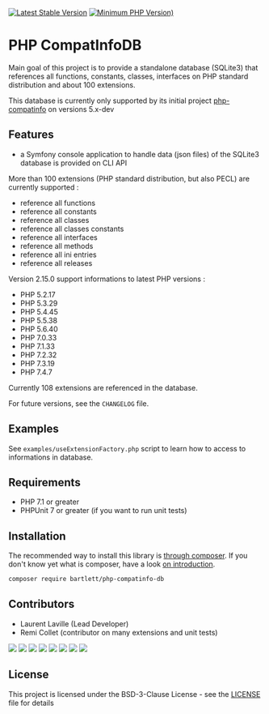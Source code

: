 [![Latest Stable Version](https://img.shields.io/packagist/v/bartlett/php-compatinfo-db)](https://packagist.org/packages/bartlett/php-compatinfo-db)
[![Minimum PHP Version)](https://img.shields.io/packagist/php-v/bartlett/php-compatinfo-db)](https://php.net/)

# PHP CompatInfoDB

Main goal of this project is to provide a standalone database (SQLite3) that references
all functions, constants, classes, interfaces on PHP standard distribution and about 100 extensions.

This database is currently only supported by its initial project [php-compatinfo](https://github.com/llaville/php-compat-info) on versions 5.x-dev

## Features

* a Symfony console application to handle data (json files) of the SQLite3 database is provided on CLI API

More than 100 extensions (PHP standard distribution, but also PECL) are currently supported :

* reference all functions
* reference all constants
* reference all classes
* reference all classes constants
* reference all interfaces
* reference all methods
* reference all ini entries
* reference all releases

Version 2.15.0 support informations to latest PHP versions :

* PHP 5.2.17
* PHP 5.3.29
* PHP 5.4.45
* PHP 5.5.38
* PHP 5.6.40
* PHP 7.0.33
* PHP 7.1.33
* PHP 7.2.32
* PHP 7.3.19
* PHP 7.4.7

Currently 108 extensions are referenced in the database.

For future versions, see the `CHANGELOG` file.

## Examples

See `examples/useExtensionFactory.php` script to learn how to access to informations in database.

## Requirements

* PHP 7.1 or greater
* PHPUnit 7 or greater (if you want to run unit tests)

## Installation

The recommended way to install this library is [through composer](http://getcomposer.org).
If you don't know yet what is composer, have a look [on introduction](http://getcomposer.org/doc/00-intro.md).

```bash
composer require bartlett/php-compatinfo-db
```

## Contributors

* Laurent Laville (Lead Developer)
* Remi Collet (contributor on many extensions and unit tests)

[![](https://sourcerer.io/fame/llaville/llaville/php-compatinfo-db/images/0)](https://sourcerer.io/fame/llaville/llaville/php-compatinfo-db/links/0)
[![](https://sourcerer.io/fame/llaville/llaville/php-compatinfo-db/images/1)](https://sourcerer.io/fame/llaville/llaville/php-compatinfo-db/links/1)
[![](https://sourcerer.io/fame/llaville/llaville/php-compatinfo-db/images/2)](https://sourcerer.io/fame/llaville/llaville/php-compatinfo-db/links/2)
[![](https://sourcerer.io/fame/llaville/llaville/php-compatinfo-db/images/3)](https://sourcerer.io/fame/llaville/llaville/php-compatinfo-db/links/3)
[![](https://sourcerer.io/fame/llaville/llaville/php-compatinfo-db/images/4)](https://sourcerer.io/fame/llaville/llaville/php-compatinfo-db/links/4)
[![](https://sourcerer.io/fame/llaville/llaville/php-compatinfo-db/images/5)](https://sourcerer.io/fame/llaville/llaville/php-compatinfo-db/links/5)
[![](https://sourcerer.io/fame/llaville/llaville/php-compatinfo-db/images/6)](https://sourcerer.io/fame/llaville/llaville/php-compatinfo-db/links/6)
[![](https://sourcerer.io/fame/llaville/llaville/php-compatinfo-db/images/7)](https://sourcerer.io/fame/llaville/llaville/php-compatinfo-db/links/7)

## License

This project is licensed under the BSD-3-Clause License - see the [LICENSE](https://github.com/llaville/php-compatinfo-db/blob/master/LICENSE) file for details
